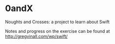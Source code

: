 # 0andX
Noughts and Crosses: a project to learn about Swift

Notes and progress on the exercise can be found at http://gregvinall.com/wp/swift/
